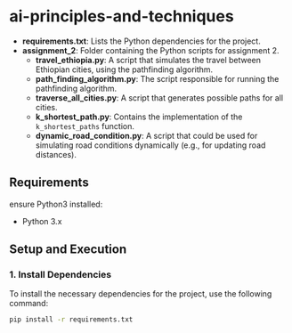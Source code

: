 # ai-principles-and-techniques

- **requirements.txt**: Lists the Python dependencies for the project.
- **assignment_2**: Folder containing the Python scripts for assignment 2.
    - **travel_ethiopia.py**: A script that simulates the travel between Ethiopian cities, using the pathfinding algorithm.
    - **path_finding_algorithm.py**: The script responsible for running the pathfinding algorithm.
    - **traverse_all_cities.py**: A script that generates possible paths for all cities.
    - **k_shortest_path.py**: Contains the implementation of the `k_shortest_paths` function.
    - **dynamic_road_condition.py**: A script that could be used for simulating road conditions dynamically (e.g., for updating road distances).

## Requirements

 ensure Python3 installed:

- Python 3.x



## Setup and Execution

### 1. Install Dependencies

To install the necessary dependencies for the project, use the following command:

```bash
pip install -r requirements.txt
